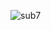 ![sub7](https://github.com/yuankong666/Ultimate-RAT-Collection/assets/128066597/704d0cd5-cb90-47ca-9c0f-5c43fb544fdb)
